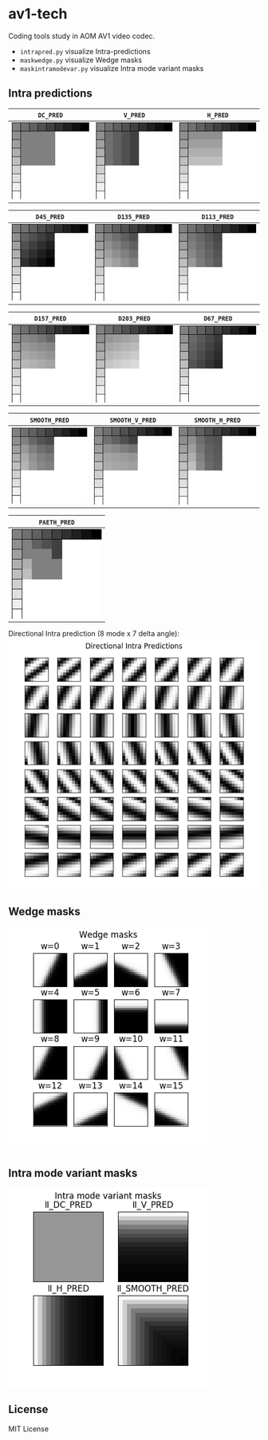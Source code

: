 # av1-tech
Coding tools study in AOM AV1 video codec.

- `intrapred.py` visualize Intra-predictions
- `maskwedge.py` visualize Wedge masks
- `maskintramodevar.py` visualize Intra mode variant masks


## Intra predictions
|`DC_PRED`|`V_PRED`|`H_PRED`|
|:-------:|:------:|:------:|
|![DC_PRED](image/intra-dc.png "intra-dc.png")|![V_PRED](image/intra-d090.png "intra-d090.png")|![H_PRED](image/intra-d180.png "intra-d180.png")|

|`D45_PRED`|`D135_PRED`|`D113_PRED`|
|:--------:|:---------:|:---------:|
|![D45_PRED](image/intra-d045.png "intra-d045.png")|![D135_PRED](image/intra-d135.png "intra-d135.png")|![D113_PRED](image/intra-d113.png "intra-d113.png")|

|`D157_PRED`|`D203_PRED`|`D67_PRED`|
|:---------:|:---------:|:--------:|
|![D157_PRED](image/intra-d157.png "intra-d157.png")|![D203_PRED](image/intra-d203.png "intra-d203.png")|![D67_PRED](image/intra-d067.png "intra-d067.png")|

|`SMOOTH_PRED`|`SMOOTH_V_PRED`|`SMOOTH_H_PRED`|
|:-----------:|:-------------:|:-------------:|
|![SMOOTH_PRED](image/intra-smooth.png "intra-smooth.png")|![SMOOTH_V_PRED](image/intra-smooth-v.png "intra-smooth-v.png")|![SMOOTH_H_PRED](image/intra-smooth-h.png "intra-smooth-h.png")|

|`PAETH_PRED`|
|:--------:|
|![PAETH_PRED](image/intra-paeth.png "intra-paeth.png")|


Directional Intra prediction (8 mode x 7 delta angle):
![Dnn_PRED](image/intra-directional.png "intra-directional.png")


## Wedge masks
![WedgeMask](image/mask-wedge.png "mask-wedge.png")


## Intra mode variant masks
![IntraModeVariantMask](image/mask-intramodevar.png "mask-intramodevar.png")


## License
MIT License
